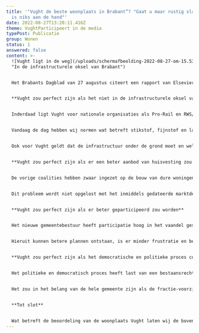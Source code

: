 ```yaml
---
title: '"Vught de beste woonplaats in Brabant”? "Gaat u maar rustig slapen, er
  is niks aan de hand"'
date: 2022-08-27T13:20:11.416Z
theme: VughtParticipeert in de media
typePost: Publicatie
group: Wonen
status: 1
answered: false
content: >-
  ![Vught ligt in de weg](/uploads/schermafbeelding-2022-08-27-om-15.53.01.png
  "In de infrastructurele oksel van Brabant")


  Het Brabants Dagblad van 27 augustus citeert een rapport van Elsevier waaruit zou blijken dat Vught de beste woonplaat van Brabant is. Navraag bij inwoners leverde nogal wat kanttekeningen op. Zo werd ook VughtParticipeert gevraagd haar mening te geven en delen daarvan zijn opgenomen in het [artikel](https://www.bd.nl/den-bosch-vught/vught-is-de-beste-woonplaats-van-brabant-maar-daar-hangt-wel-een-prijskaartje-aan~aaaa8161/). Onderstaand de gehele reactie van ons, waarbij wij onze grote zorgen hebben geuit over de werkelijk stand van zaken en de komende verbouwingen.


  **Vught zou perfect zijn als het niet in de infrastructurele oksel van Brabant zou liggen**


  Inderdaad ligt Vught voor nationale organisaties als Pro-Rail en RWS/Provincie in de weg. Nu geldt dat voor vele locaties in Nederland en in de 60-er tot 90-er jaren had je als dorp dan gewoon pech. Voorbeelden zijn Vlaardingen (onder de kruising van A4 en A20), Badhoevedorp (onder de kruising van A9 en A4), Waardenburg (verbreding A2) en Utrecht Amelisweerd (A27). Allemaal locaties waarvan de BV Nederland vindt dat daar veel verkeer door, over en langs moet. 


  Vandaag de dag hebben wij normen wat betreft stikstof, fijnstof en lawaai, waar met open verkeersgoten niet meer aan voldaan kan worden. Ook het oprekken van modellen en het zaaien van verwarring en complexiteit, heeft zijn langste tijd gehad. Gelukkig zijn er technieken beschikbaar, en steeds beter betaalbaar, om de infrastructuur te kunnen bouwen met respect voor de plaatsen die in de weg liggen. Zo is er een mooie tunnel gebouwd onder Rijswijk om Den Haag Centrum te ontsluiten (Rotterdamse baan) zonder dat het verkeer op maaiveld door het dorp moet, idem de N14 onder Leidschendam, de verbinding A4 en A44 onder Leiden-Zuid, de uitbreiding van de A2 ter hoogte van Utrecht en de uitbreiding van de A2 ter hoogte van Maastricht. Allemaal voorbeelden waar recentelijk de infrastructuur kon doorgroeien zonder dat de lokale bewoners daarvoor met hun gezondheid moesten betalen.


  Ook voor Vught geldt dat de infrastructuur onder de grond moet en wel op kosten van Den Haag, zoals onze burgermeester dat ruim 10 jaar geleden ook heeft aangegeven. Helaas is de gemeentelijke organisatie van Vugth vermalen in de geoliede machines van Pro-Rail en RWS. Niet alleen hebben wij grote consessies gedaan, ook hebben wij voor het beperken van ons ongemak heftig moeten meebetalen. Hier komt participatie en de gezamenlijke inzet van ambtelijk apparaat en inwoners mogelijk te laat. Hier kom ik bij c nog op terug.


  **Vught zou perfect zijn als er een beter aanbod van huisvesting zou zijn voor alle lagen van de bevolking**


  De vorige coalities hebben zwaar ingezet op de bouw van dure woningen en hopelijk komt er nu een duidelijke omslag. Nu is het tekort aan betaalbare woningen een nationaal probleem, maar in Vught is het extra schrijnend. Veel jongeren vinden geen mogelijkheid in de eigen gemeente een woning te vinden en veel ouderen zien niet hoe zij uit hun te grote huizen naar een passend alternatief kunnen verhuizen. 


  Dit probleem wordt niet opgelost met het inmiddels gedateerde marktdenken, niet alleen omdat op dit moment de ontwikkelaars vooral in de hogere segmenten willen bouwen. Hier is nationale regie nodig en een herwaardering van het concept van de woningbouw verenigingen. Helaas zullen de huidige hoge kosten voor bouwmaterialen en vaklui een spoedige verandering frustreren. De gemeente zou hier kunnen helpen door bouwgrond niet meer te koop aan te bieden maar andere financieringsvormen toe te passen. Dat heeft zeker invloed op de inkomsten van de gemeente, maar nu het geld schijnbaar tegen de lambrisering aanklotst, is dit het moment.


  **Vught zou perfect zijn als er beter geparticipeerd zou worden**


  Het nieuwe gemeentebestuur heeft participatie hoog in het vaandel geschreven. De ervaringen van de laatste 1,5 jaar laten echter zien dat wij nog veel moeten leren. Om die reden zal VughtParticipeert binnenkort een 'witboek participatie' opleveren en concrete aanbevelingen voor verbetering doen. Zonder hierop vooruit te lopen is de algemene teneur dat de gemeente en inwoners beter moeten samenwerken. De inwoner moet meedoen en uit de bezwaar-modus komen en de gemeente moet haar wantrouwen van de inwoners afbouwen, transparanter werken en beter gebruik maken de kennis, ervaring en betrokkenheid van de inwoners.


  Hieruit kunnen betere plannen ontstaan, is er minder frustratie en bezwaar achteraf en komt de kracht van de hele gemeente beschikbaar. Dan heeft de gemeente (ambtelijk apparaat en inwoners) een krachtiger antwoord en wordt niet vermalen door de geoliede nationale en provinciale machines.


  **Vught zou perfect zijn als het democratische en politieke proces constructief gedrag zou stimuleren.**


  Het politieke en democratisch proces heeft last van een bestaansrecht op basis van conflict. Het is politiek niet succesvol om constructief samen te werken, partijen worden met bij verkiezingen beloond omdat zij krachtig optraden en duidelijk tegengestelde posities innamen. Helaas verstommen deze stoere uitspraken tijdens de coalitie-onderhandelingen en dan zitten de voormalige tegenstanders weer braaf naast elkaar, terwijl de nieuwe oppositie iedere misstap met veel misbaar en moties aan de paal probeert te nagelen.


  Het zou in het belang van de hele gemeente zijn als de fractie-voorzitters dit ter harte zouden nemen en niet iedere aanleiding aangrijpen om elkaar de hersens in te slaan. Dat zal niet van vandaag op morgen veranderen, misschien hebben wij daarvoor een generatiewissel in de gemeenteraad nodig, zodat wij afstand kunnen nemen van oude vetes en gestolde meningen.


  **Tot slot**


  Wat betreft de beoordeling van de woonplaats Vught laten wij de bovengenoemde zorgen zwaar wegen tegenover de positieve aspecten. De komende jaren zullen de verbouwingen veel leefbaarheid wegnemen en als daarna de kaalslag zichtbaar wordt, hebben wij nog lang nodig om onze oude luister te herstellen. Op basis van deze afweging hoort Vught in de komend jaren niet in de bovenste helft van de beste gemeenten van Brabant.
---
```

